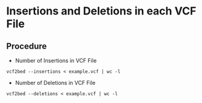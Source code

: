 # Insertions and Deletions in each VCF File

## Procedure

* Number of Insertions in VCF File

```
vcf2bed --insertions < example.vcf | wc -l
```

* Number of Deletions in VCF File

```
vcf2bed --deletions < example.vcf | wc -l
```

